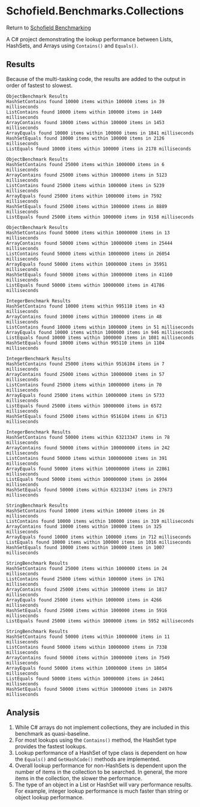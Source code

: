 # Schofield.Benchmarks.Collections

Return to [Schofield Benchmarking](../../README.md)

A C# project demonstrating the lookup performance between Lists, HashSets, and Arrays using `Contains()` and `Equals()`.

## Results
Because of the multi-tasking code, the results are added to the output in order of fastest to slowest.

```
ObjectBenchmark Results
HashSetContains found 10000 items within 100000 items in 39 milliseconds
ListContains found 10000 items within 100000 items in 1449 milliseconds
ArrayContains found 10000 items within 100000 items in 1453 milliseconds
ArrayEquals found 10000 items within 100000 items in 1841 milliseconds
HashSetEquals found 10000 items within 100000 items in 2126 milliseconds
ListEquals found 10000 items within 100000 items in 2178 milliseconds

ObjectBenchmark Results
HashSetContains found 25000 items within 1000000 items in 6 milliseconds
ArrayContains found 25000 items within 1000000 items in 5123 milliseconds
ListContains found 25000 items within 1000000 items in 5239 milliseconds
ArrayEquals found 25000 items within 1000000 items in 7592 milliseconds
HashSetEquals found 25000 items within 1000000 items in 8889 milliseconds
ListEquals found 25000 items within 1000000 items in 9158 milliseconds

ObjectBenchmark Results
HashSetContains found 50000 items within 10000000 items in 13 milliseconds
ArrayContains found 50000 items within 10000000 items in 25444 milliseconds
ListContains found 50000 items within 10000000 items in 26054 milliseconds
ArrayEquals found 50000 items within 10000000 items in 35951 milliseconds
HashSetEquals found 50000 items within 10000000 items in 41160 milliseconds
ListEquals found 50000 items within 10000000 items in 41786 milliseconds

IntegerBenchmark Results
HashSetContains found 10000 items within 995110 items in 43 milliseconds
ArrayContains found 10000 items within 1000000 items in 48 milliseconds
ListContains found 10000 items within 1000000 items in 51 milliseconds
ArrayEquals found 10000 items within 1000000 items in 946 milliseconds
ListEquals found 10000 items within 1000000 items in 1081 milliseconds
HashSetEquals found 10000 items within 995110 items in 1104 milliseconds

IntegerBenchmark Results
HashSetContains found 25000 items within 9516104 items in 7 milliseconds
ArrayContains found 25000 items within 10000000 items in 57 milliseconds
ListContains found 25000 items within 10000000 items in 70 milliseconds
ArrayEquals found 25000 items within 10000000 items in 5733 milliseconds
ListEquals found 25000 items within 10000000 items in 6572 milliseconds
HashSetEquals found 25000 items within 9516104 items in 6713 milliseconds

IntegerBenchmark Results
HashSetContains found 50000 items within 63213347 items in 78 milliseconds
ArrayContains found 50000 items within 100000000 items in 242 milliseconds
ListContains found 50000 items within 100000000 items in 391 milliseconds
ArrayEquals found 50000 items within 100000000 items in 22861 milliseconds
ListEquals found 50000 items within 100000000 items in 26904 milliseconds
HashSetEquals found 50000 items within 63213347 items in 27673 milliseconds

StringBenchmark Results
HashSetContains found 10000 items within 100000 items in 26 milliseconds
ListContains found 10000 items within 100000 items in 319 milliseconds
ArrayContains found 10000 items within 100000 items in 325 milliseconds
ArrayEquals found 10000 items within 100000 items in 712 milliseconds
ListEquals found 10000 items within 100000 items in 1016 milliseconds
HashSetEquals found 10000 items within 100000 items in 1007 milliseconds

StringBenchmark Results
HashSetContains found 25000 items within 1000000 items in 24 milliseconds
ListContains found 25000 items within 1000000 items in 1761 milliseconds
ArrayContains found 25000 items within 1000000 items in 1817 milliseconds
ArrayEquals found 25000 items within 1000000 items in 4266 milliseconds
HashSetEquals found 25000 items within 1000000 items in 5916 milliseconds
ListEquals found 25000 items within 1000000 items in 5952 milliseconds

StringBenchmark Results
HashSetContains found 50000 items within 10000000 items in 11 milliseconds
ListContains found 50000 items within 10000000 items in 7338 milliseconds
ArrayContains found 50000 items within 10000000 items in 7549 milliseconds
ArrayEquals found 50000 items within 10000000 items in 18054 milliseconds
ListEquals found 50000 items within 10000000 items in 24641 milliseconds
HashSetEquals found 50000 items within 10000000 items in 24976 milliseconds
```

## Analysis
1. While C# arrays do not implement collections, they are included in this benchmark as quasi-baseline.
1. For most lookups using the `Contains()` method, the HashSet type provides the fastest lookups.
1. Lookup performance of a HashSet of type class is dependent on how the `Equals()` and `GetHashCode()` methods are implemented.
1. Overall lookup performance for non-HashSets is dependent upon the number of items in the collection to be searched. In general, the more items in the collection, the slower the performance.
1. The type of an object in a List or HashSet will vary performance results. For example, integer lookup performance is much faster than string or object lookup performance.